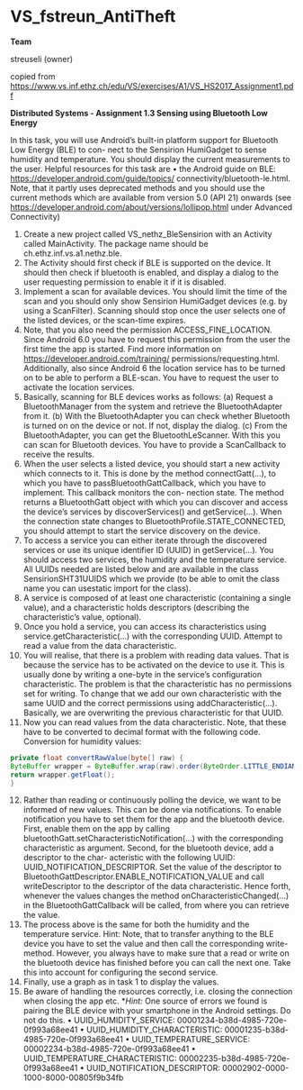 # VS_fstreun_AntiTheft

<b>Team</b>

streuseli (owner)<br>

copied from https://www.vs.inf.ethz.ch/edu/VS/exercises/A1/VS_HS2017_Assignment1.pdf

<b>Distributed Systems - Assignment 1.3  Sensing using Bluetooth Low Energy</b>

In this task, you will use Android’s built-in platform support for Bluetooth Low Energy (BLE) to con-
nect to the Sensirion HumiGadget to sense humidity and temperature. You should display the current
measurements to the user.
Helpful resources for this task are
• the Android guide on BLE: https://developer.android.com/guide/topics/
connectivity/bluetooth-le.html. Note, that it partly uses deprecated methods and
you should use the current methods which are available from version 5.0 (API 21) onwards (see
https://developer.android.com/about/versions/lollipop.html under
Advanced Connectivity)
1. Create a new project called VS_nethz_BleSensirion with an Activity called
MainActivity. The package name should be ch.ethz.inf.vs.a1.nethz.ble.
2. The Activity should first check if BLE is supported on the device. It should then check if bluetooth
is enabled, and display a dialog to the user requesting permission to enable it if it is disabled.
3. Implement a scan for available devices. You should limit the time of the scan and you should only
show Sensirion HumiGadget devices (e.g. by using a ScanFilter). Scanning should stop once
the user selects one of the listed devices, or the scan-time expires.
4. Note, that you also need the permission ACCESS_FINE_LOCATION. Since Android
6.0 you have to request this permission from the user the first time the app is
started. Find more information on https://developer.android.com/training/
permissions/requesting.html. Additionally, also since Android 6 the location service
has to be turned on to be able to perform a BLE-scan. You have to request the user to activate the
location services.
5. Basically, scanning for BLE devices works as follows:
(a) Request a BluetoothManager from the system and retrieve the BluetoothAdapter
from it.
(b) With the BluetoothAdapter you can check whether Bluetooth is turned on on the device
or not. If not, display the dialog.
(c) From the BluetoothAdapter, you can get the BluetoothLeScanner. With this
you can scan for Bluetooth devices. You have to provide a ScanCallback to receive the
results.
6. When the user selects a listed device, you should start a new activity which connects to
it. This is done by the method connectGatt(...), to which you have to passBluetoothGattCallback, which you have to implement. This callback monitors the con-
nection state. The method returns a BluetoothGatt object with which you can discover and
access the device’s services by discoverServices() and getService(...). When the
connection state changes to BluetoothProfile.STATE_CONNECTED, you should attempt
to start the service discovery on the device.
7. To access a service you can either iterate through the discovered services or use its unique
identifier ID (UUID) in getService(...). You should access two services, the humidity
and the temperature service. All UUIDs needed are listed below and are available in the class
SensirionSHT31UUIDS which we provide (to be able to omit the class name you can usestatic import for the class).
8. A service is composed of at least one characteristic (containing a single value), and a characteristic
holds descriptors (describing the characteristic’s value, optional).
9. Once
 you
 hold
 a
 service,
 you
 can
 access
 its
 characteristics
 using
service.getCharacteristic(...)
 with the corresponding UUID. Attempt to
read a value from the data characteristic.
10. You will realise, that there is a problem with reading data values. That is because the service
has to be activated on the device to use it. This is usually done by writing a one-byte in the
service’s configuration characteristic. The problem is that the characteristic has no permissions
set for writing. To change that we add our own characteristic with the same UUID and the correct
permissions using addCharacteristic(...). Basically, we are overwriting the previous
characteristic for that UUID.
11. Now you can read values from the data characteristic. Note, that these have to be converted to
decimal format with the following code.
Conversion for humidity values:

```java
private float convertRawValue(byte[] raw) {
ByteBuffer wrapper = ByteBuffer.wrap(raw).order(ByteOrder.LITTLE_ENDIAN);
return wrapper.getFloat();
}
```
12. Rather than reading or continuously polling the device, we want to be informed of new
values.
 This can be done via notifications.
 To enable notification you have to set
them for the app and the bluetooth device. First, enable them on the app by calling
bluetoothGatt.setCharacteristicNotification(...) with the corresponding
characteristic as argument. Second, for the bluetooth device, add a descriptor to the char-
acteristic with the following UUID: UUID_NOTIFICATION_DESCRIPTOR. Set the value
of the descriptor to BluetoothGattDescriptor.ENABLE_NOTIFICATION_VALUE
and call writeDescriptor to the descriptor of the data characteristic. Hence forth,
whenever the values changes the method onCharacteristicChanged(...) in the
BluetoothGattCallback will be called, from where you can retrieve the value.
13. The process above is the same for both the humidity and the temperature service.
Hint: Note, that to transfer anything to the BLE device you have to set the value and then call
the corresponding write-method. However, you always have to make sure that a read or write
on the bluetooth device has finished before you can call the next one. Take this into account for
configuring the second service.
14. Finally, use a graph as in task 1 to display the values.
15. Be aware of handling the resources correctly, i.e. closing the connection when closing the app etc.
**Hint:* One source of errors we found is pairing the BLE device with your smartphone in the
Android settings. Do not do this.
• UUID_HUMIDITY_SERVICE: 00001234-b38d-4985-720e-0f993a68ee41
• UUID_HUMIDITY_CHARACTERISTIC: 00001235-b38d-4985-720e-0f993a68ee41
• UUID_TEMPERATURE_SERVICE: 00002234-b38d-4985-720e-0f993a68ee41
• UUID_TEMPERATURE_CHARACTERISTIC: 00002235-b38d-4985-720e-0f993a68ee41
• UUID_NOTIFICATION_DESCRIPTOR: 00002902-0000-1000-8000-00805f9b34fb

